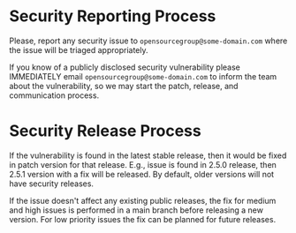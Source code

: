 # Security Reporting Process

Please, report any security issue to `opensourcegroup@some-domain.com` where the issue will be triaged appropriately.

If you know of a publicly disclosed security vulnerability please IMMEDIATELY email `opensourcegroup@some-domain.com`
to inform the team about the vulnerability, so we may start the patch, release, and communication process.

# Security Release Process

If the vulnerability is found in the latest stable release, then it would be fixed in patch version for that release.
E.g., issue is found in 2.5.0 release, then 2.5.1 version with a fix will be released.
By default, older versions will not have security releases.

If the issue doesn't affect any existing public releases, the fix for medium and high issues is performed
in a main branch before releasing a new version. For low priority issues the fix can be planned for future releases.
